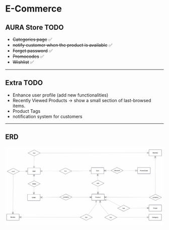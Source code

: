 # E-Commerce

## AURA Store TODO
- ~~Categories page~~ ✅
- ~~notify customer when the product is available~~ ✅
- ~~Forget password~~ ✅
- ~~Promocodes~~ ✅
- ~~Wishlist~~ ✅
---
## Extra TODO
- Enhance user profile (add new functionalities)
- Recently Viewed Products → show a small section of last-browsed items.
- Product Tags
- notification system for customers
---
##  ERD
![ERD](erd.png)
